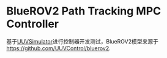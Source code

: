 # BlueROV2 Path Tracking MPC Controller
基于[UUVSimulator](https://github.com/uuvsimulator/uuv_simulator)进行控制器开发测试，BlueROV2模型来源于<https://github.com/UUVControl/bluerov2>.
